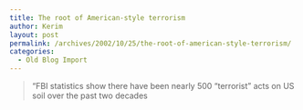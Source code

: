 ```yaml
---
title: The root of American-style terrorism
author: Kerim
layout: post
permalink: /archives/2002/10/25/the-root-of-american-style-terrorism/
categories:
  - Old Blog Import
---
```


>   &#8220;FBI statistics show there have been nearly 500 &#8220;terrorist&#8221; acts on US soil over the past two decades  
>   

>   
>  